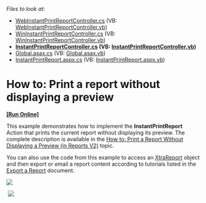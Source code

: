 <!-- default file list -->
*Files to look at*:

* [WebInstantPrintReportController.cs](./CS/InstantPrintReportsV2Example.Module.Web/Controllers/WebInstantPrintReportController.cs) (VB: [WebInstantPrintReportController.vb](./VB/InstantPrintReportsV2Example.Module.Web/Controllers/WebInstantPrintReportController.vb))
* [WinInstantPrintReportController.cs](./CS/InstantPrintReportsV2Example.Module.Win/Controllers/WinInstantPrintReportController.cs) (VB: [WinInstantPrintReportController.vb](./VB/InstantPrintReportsV2Example.Module.Win/Controllers/WinInstantPrintReportController.vb))
* **[InstantPrintReportController.cs](./CS/InstantPrintReportsV2Example.Module/Controllers/InstantPrintReportController.cs) (VB: [InstantPrintReportController.vb](./VB/InstantPrintReportsV2Example.Module/Controllers/InstantPrintReportController.vb))**
* [Global.asax.cs](./CS/InstantPrintReportsV2Example.Web/Global.asax.cs) (VB: [Global.asax.vb](./VB/InstantPrintReportsV2Example.Web/Global.asax.vb))
* [InstantPrintReport.aspx.cs](./CS/InstantPrintReportsV2Example.Web/InstantPrintReport.aspx.cs) (VB: [InstantPrintReport.aspx.vb](./VB/InstantPrintReportsV2Example.Web/InstantPrintReport.aspx.vb))
<!-- default file list end -->
# How to: Print a report without displaying a preview
<!-- run online -->
**[[Run Online]](https://codecentral.devexpress.com/e5146/)**
<!-- run online end -->


<p>This example demonstrates how to implement the <strong>InstantPrintReport</strong> Action that prints the current report without displaying its preview. The complete description is available in the <a href="https://documentation.devexpress.com/#Xaf/CustomDocument3601"><u>How to: Print a Report Without Displaying a Preview (in Reports V2)</u></a> topic.</p>
<p>You can also use the code from this example to access an <a href="https://documentation.devexpress.com/#XtraReports/clsDevExpressXtraReportsUIXtraReporttopic"><u>XtraReport</u></a> object and then export or email a report content according to tutorials listed in the <a href="https://documentation.devexpress.com/#XtraReports/CustomDocument15796"><u>Export a Report</u></a> document.</p>
<p><img src="https://raw.githubusercontent.com/DevExpress-Examples/how-to-print-a-report-without-displaying-a-preview-e5146/21.1.3+/media/59998a06-247e-11e5-80bf-00155d62480c.png"></p>
<p> <img src="https://raw.githubusercontent.com/DevExpress-Examples/how-to-print-a-report-without-displaying-a-preview-e5146/21.1.3+/media/f24fb41e-c29c-11e6-80bf-00155d62480c.png"></p>

<br/>


